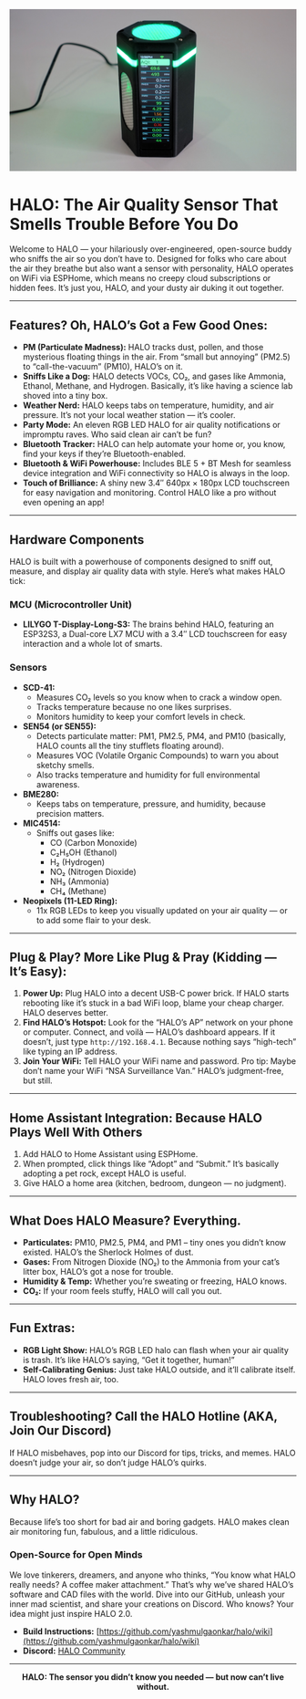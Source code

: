 ![Halo_v1](assets/Halo_v1.JPG)

# HALO: The Air Quality Sensor That Smells Trouble Before You Do

Welcome to HALO — your hilariously over-engineered, open-source buddy who sniffs the air so you don’t have to. Designed for folks who care about the air they breathe but also want a sensor with personality, HALO operates on WiFi via ESPHome, which means no creepy cloud subscriptions or hidden fees. It’s just you, HALO, and your dusty air duking it out together.

---

## Features? Oh, HALO’s Got a Few Good Ones:

- **PM (Particulate Madness):** HALO tracks dust, pollen, and those mysterious floating things in the air. From “small but annoying” (PM2.5) to “call-the-vacuum” (PM10), HALO’s on it.
- **Sniffs Like a Dog:** HALO detects VOCs, CO₂, and gases like Ammonia, Ethanol, Methane, and Hydrogen. Basically, it’s like having a science lab shoved into a tiny box.
- **Weather Nerd:** HALO keeps tabs on temperature, humidity, and air pressure. It’s not your local weather station — it’s cooler.
- **Party Mode:** An eleven RGB LED HALO for air quality notifications or impromptu raves. Who said clean air can’t be fun?
- **Bluetooth Tracker:** HALO can help automate your home or, you know, find your keys if they’re Bluetooth-enabled.
- **Bluetooth & WiFi Powerhouse:** Includes BLE 5 + BT Mesh for seamless device integration and WiFi connectivity so HALO is always in the loop.
- **Touch of Brilliance:** A shiny new 3.4″ 640px × 180px LCD touchscreen for easy navigation and monitoring. Control HALO like a pro without even opening an app!

---

## Hardware Components

HALO is built with a powerhouse of components designed to sniff out, measure, and display air quality data with style. Here’s what makes HALO tick:

### MCU (Microcontroller Unit)
- **LILYGO T-Display-Long-S3:** The brains behind HALO, featuring an ESP32S3, a Dual-core LX7 MCU with a 3.4″ LCD touchscreen for easy interaction and a whole lot of smarts.

### Sensors
- **SCD-41:**
  - Measures CO₂ levels so you know when to crack a window open.
  - Tracks temperature because no one likes surprises.
  - Monitors humidity to keep your comfort levels in check.
- **SEN54 (or SEN55):**
  - Detects particulate matter: PM1, PM2.5, PM4, and PM10 (basically, HALO counts all the tiny stufflets floating around).
  - Measures VOC (Volatile Organic Compounds) to warn you about sketchy smells.
  - Also tracks temperature and humidity for full environmental awareness.
- **BME280:**
  - Keeps tabs on temperature, pressure, and humidity, because precision matters.
- **MIC4514:**
  - Sniffs out gases like:
    - CO (Carbon Monoxide)
    - C₂H₅OH (Ethanol)
    - H₂ (Hydrogen)
    - NO₂ (Nitrogen Dioxide)
    - NH₃ (Ammonia)
    - CH₄ (Methane)
- **Neopixels (11-LED Ring):**
  - 11x RGB LEDs to keep you visually updated on your air quality — or to add some flair to your desk.

---

## Plug & Play? More Like Plug & Pray (Kidding — It’s Easy):

1. **Power Up:** Plug HALO into a decent USB-C power brick. If HALO starts rebooting like it’s stuck in a bad WiFi loop, blame your cheap charger. HALO deserves better.
2. **Find HALO’s Hotspot:** Look for the “HALO’s AP” network on your phone or computer. Connect, and voilà — HALO’s dashboard appears. If it doesn’t, just type `http://192.168.4.1`. Because nothing says “high-tech” like typing an IP address.
3. **Join Your WiFi:** Tell HALO your WiFi name and password. Pro tip: Maybe don’t name your WiFi “NSA Surveillance Van.” HALO’s judgment-free, but still.

---

## Home Assistant Integration: Because HALO Plays Well With Others

1. Add HALO to Home Assistant using ESPHome.
2. When prompted, click things like “Adopt” and “Submit.” It’s basically adopting a pet rock, except HALO is useful.
3. Give HALO a home area (kitchen, bedroom, dungeon — no judgment).

---

## What Does HALO Measure? Everything.

- **Particulates:** PM10, PM2.5, PM4, and PM1 – tiny ones you didn’t know existed. HALO’s the Sherlock Holmes of dust.
- **Gases:** From Nitrogen Dioxide (NO₂) to the Ammonia from your cat’s litter box, HALO’s got a nose for trouble.
- **Humidity & Temp:** Whether you’re sweating or freezing, HALO knows.
- **CO₂:** If your room feels stuffy, HALO will call you out.

---

## Fun Extras:

- **RGB Light Show:** HALO’s RGB LED halo can flash when your air quality is trash. It’s like HALO’s saying, “Get it together, human!”
- **Self-Calibrating Genius:** Just take HALO outside, and it’ll calibrate itself. HALO loves fresh air, too.

---

## Troubleshooting? Call the HALO Hotline (AKA, Join Our Discord)

If HALO misbehaves, pop into our Discord for tips, tricks, and memes. HALO doesn’t judge your air, so don’t judge HALO’s quirks.

---

## Why HALO?

Because life’s too short for bad air and boring gadgets. HALO makes clean air monitoring fun, fabulous, and a little ridiculous.

### Open-Source for Open Minds
We love tinkerers, dreamers, and anyone who thinks, “You know what HALO really needs? A coffee maker attachment.” That’s why we’ve shared HALO’s software and CAD files with the world. Dive into our GitHub, unleash your inner mad scientist, and share your creations on Discord. Who knows? Your idea might just inspire HALO 2.0.

- **Build Instructions:** [https://github.com/yashmulgaonkar/halo/wiki](https://github.com/yashmulgaonkar/halo/wiki)
- **Discord:** [HALO Community](https://discord.gg/7RNKbRRm)

---

<div align="center"><strong>HALO: The sensor you didn’t know you needed — but now can’t live without.</strong></div>
